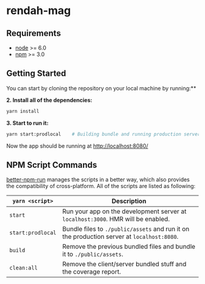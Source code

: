 # rendah-mag

## Requirements

* [node](https://nodejs.org/en/) >= 6.0
* [npm](https://www.npmjs.com/) >= 3.0


## Getting Started

You can start by cloning the repository on your local machine by running:**

**2. Install all of the dependencies:**

```bash
yarn install
```

**3. Start to run it:**

```bash
yarn start:prodlocal    # Building bundle and running production server
```

Now the app should be running at [http://localhost:8080/](http://localhost:8080/)


## NPM Script Commands

[better-npm-run](https://github.com/benoror/better-npm-run) manages the scripts in a better way, which also provides the compatibility of cross-platform. All of the scripts are listed as following:

`yarn <script>`|Description
------------------|-----------
`start`|Run your app on the development server at `localhost:3000`. HMR will be enabled.
`start:prodlocal`|Bundle files to `./public/assets` and run it on the production server at `localhost:8080`.
`build`|Remove the previous bundled files and bundle it to `./public/assets`.
`clean:all`|Remove the client/server bundled stuff and the coverage report.
